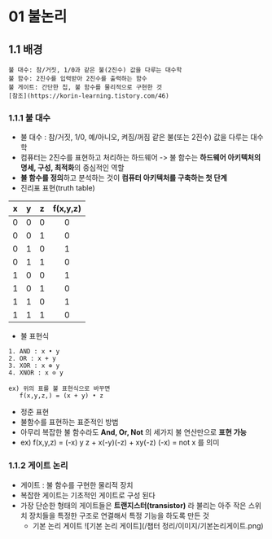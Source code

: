 # 01 불논리

## 1.1 배경
~~~
불 대수: 참/거짓, 1/0과 같은 불(2진수) 값을 다루는 대수학
불 함수: 2진수를 입력받아 2진수를 출력하는 함수
불 게이트: 간단한 칩, 불 함수를 물리적으로 구현한 것
[참조](https://korin-learning.tistory.com/46)
~~~

### 1.1.1 불 대수
- 불 대수 : 참/거짓, 1/0, 예/아니오, 켜짐/꺼짐 같은 불(또는 2진수) 값을 다루는 대수학
- 컴퓨터는 2진수를 표현하고 처리하는 하드웨어 -> 불 함수는 **하드웨어 아키텍처의 명세, 구성, 최적화**의 중심적인 역할
- **불 함수를 정의**하고 분석하는 것이 **컴퓨터 아키텍처를 구축하는 첫 단계**
- 진리표 표현(truth table)

 x | y | z | f(x,y,z)
:-:|:-:|:-:|:--------:
 0 | 0 | 0 | 0
 0 | 0 | 1 | 0
 0 | 1 | 0 | 1
 0 | 1 | 1 | 0
 1 | 0 | 0 | 1
 1 | 0 | 1 | 0
 1 | 1 | 0 | 1
 1 | 1 | 1 | 0
 
 - 불 표현식
 ~~~
 1. AND : x • y
 2. OR : x + y
 3. XOR : x ⊕ y
 4. XNOR : x ⊙ y
 
 ex) 위의 표를 불 표현식으로 바꾸면 
    f(x,y,z,) = (x + y) • z
 ~~~
 
 - 정준 표현
  - 불함수를 표현하는 표준적인 방법
  - 아무리 복잡한 불 함수라도 **And, Or, Not** 의 세가지 불 연산만으로 **표현 가능**
  - ex) f(x,y,z) = (-x) y z + x(-y)(-z) + xy(-z)
    (-x) = not x 를 의미
 ### 1.1.2 게이트 논리
 - 게이트 : 불 함수를 구현한 물리적 장치
 - 복잡한 게이트는 기초적인 게이트로 구성 된다
 - 가장 단순한 형태의 게이트들은 **트랜지스터(transistor)** 라 불리는 아주 작은 스위치 장치들을 특정한 구조로 연결해서 특정 기능을 하도록 만든 것
   - 기본 논리 게이트
   ![기본 논리 게이트](/챕터 정리/이미지/기본논리게이트.png)
   

